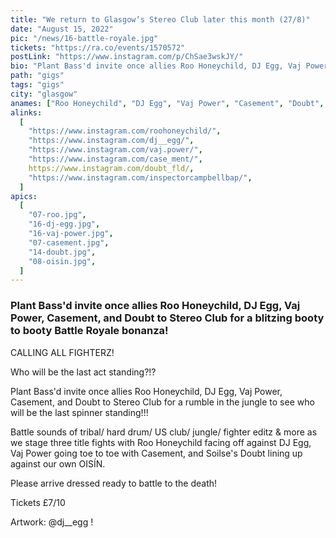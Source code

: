 ```yaml
---
title: "We return to Glasgow’s Stereo Club later this month (27/8)"
date: "August 15, 2022"
pic: "/news/16-battle-royale.jpg"
tickets: "https://ra.co/events/1570572"
postLink: "https://www.instagram.com/p/ChSae3wskJY/"
bio: "Plant Bass'd invite once allies Roo Honeychild, DJ Egg, Vaj Power, Casement, and Doubt to Stereo Club for a blitzing booty to booty Battle Royale bonanza!..."
path: "gigs"
tags: "gigs"
city: "glasgow"
anames: ["Roo Honeychild", "DJ Egg", "Vaj Power", "Casement", "Doubt", "OISÍN"]
alinks:
  [
    "https://www.instagram.com/roohoneychild/",
    "https://www.instagram.com/dj__egg/",
    "https://www.instagram.com/vaj.power/",
    "https://www.instagram.com/case_ment/",
    https://www.instagram.com/doubt_fld/,
    "https://www.instagram.com/inspectorcampbellbap/",
  ]
apics:
  [
    "07-roo.jpg",
    "16-dj-egg.jpg",
    "16-vaj-power.jpg",
    "07-casement.jpg",
    "14-doubt.jpg",
    "08-oisin.jpg",
  ]
---
```


### Plant Bass'd invite once allies Roo Honeychild, DJ Egg, Vaj Power, Casement, and Doubt to Stereo Club for a blitzing booty to booty Battle Royale bonanza!

CALLING ALL FIGHTERZ!

Who will be the last act standing?!?

Plant Bass'd invite once allies Roo Honeychild, DJ Egg, Vaj Power, Casement, and Doubt to Stereo Club for a rumble in the jungle to see who will be the last spinner standing!!!

Battle sounds of tribal/ hard drum/ US club/ jungle/ fighter editz & more as we stage three title fights with Roo Honeychild facing off against DJ Egg, Vaj Power going toe to toe with Casement, and Soilse's Doubt lining up against our own OISÍN.

Please arrive dressed ready to battle to the death!

Tickets £7/10

Artwork: @dj\_\_egg !
